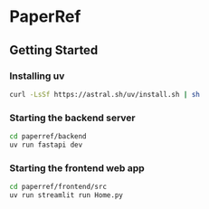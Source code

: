 # PaperRef

## Getting Started

### Installing uv

```bash
curl -LsSf https://astral.sh/uv/install.sh | sh
```

### Starting the backend server 

   ```bash
   cd paperref/backend
   uv run fastapi dev
   ```

### Starting the frontend web app 

   ```bash
   cd paperref/frontend/src
   uv run streamlit run Home.py
   ```
